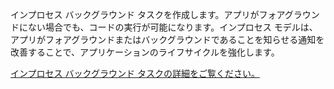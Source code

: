 ﻿インプロセス バックグラウンド タスクを作成します。アプリがフォアグラウンドにない場合でも、コードの実行が可能になります。インプロセス モデルは、アプリがフォアグラウンドまたはバックグラウンドであることを知らせる通知を改善することで、アプリケーションのライフサイクルを強化します。

[インプロセス バックグラウンド タスクの詳細をご覧ください。](https://docs.microsoft.com/en-us/windows/uwp/launch-resume/create-and-register-an-inproc-background-task)
